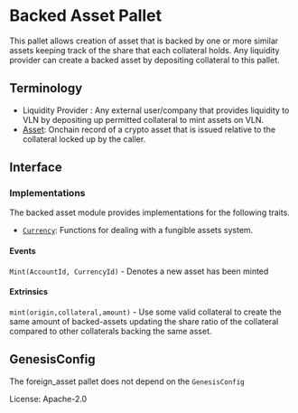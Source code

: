 # Backed Asset Pallet

This pallet allows creation of asset that is backed by one or more similar assets keeping track of the share that each collateral holds. Any liquidity provider can create a backed asset by depositing collateral to this pallet.

## Terminology

- Liquidity Provider : Any external user/company that provides liquidity to VLN by depositing up permitted collateral to mint assets on VLN.
- [Asset](../../primitives/README.md##Asset): Onchain record of a crypto asset that is issued relative to the collateral locked up by the caller.

## Interface
### Implementations

The backed asset module provides implementations for the following traits.

- [`Currency`](https://docs.rs/frame-support/latest/frame_support/traits/trait.Currency.html): Functions for dealing with a
fungible assets system.
#### Events

`Mint(AccountId, CurrencyId)` - Denotes a new asset has been minted

#### Extrinsics

`mint(origin,collateral,amount)` - Use some valid collateral to create the same amount of backed-assets updating the share ratio of the collateral compared to other collaterals backing the same asset.

## GenesisConfig

The foreign_asset pallet does not depend on the `GenesisConfig`


License: Apache-2.0
